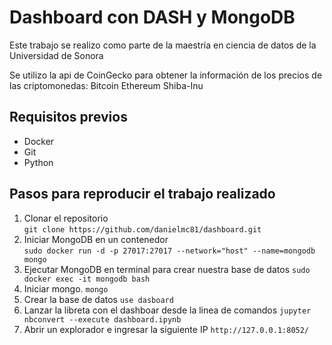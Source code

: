 # Dashboard con DASH y MongoDB

Este trabajo se realizo como parte de la maestría en ciencia de datos de la Universidad de Sonora

Se utilizo la api de CoinGecko para obtener la información de los precios de las criptomonedas:
Bitcoin
Ethereum
Shiba-Inu


## Requisitos previos  
- Docker
- Git
- Python

## Pasos para reproducir el trabajo realizado

1. Clonar el repositorio  
   ```git clone https://github.com/danielmc81/dashboard.git```
2. Iniciar MongoDB en un contenedor  
   ```sudo docker run -d -p 27017:27017 --network="host" --name=mongodb mongo```
3. Ejecutar MongoDB en terminal para crear nuestra base de datos
   ```sudo docker exec -it mongodb bash```
5. Iniciar mongo. 
   ```mongo```
6. Crear la base de datos
   ```use dasboard```
7. Lanzar la libreta con el dashboar desde la linea de comandos
   ```jupyter nbconvert --execute dashboard.ipynb```
9. Abrir un explorador e ingresar la siguiente IP
   ```http://127.0.0.1:8052/```
